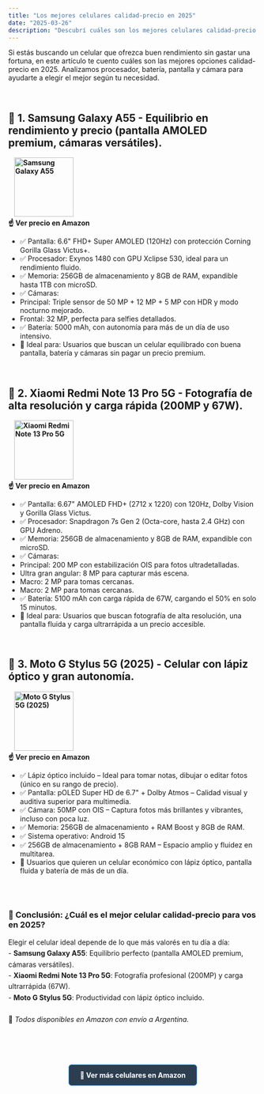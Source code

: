 ```yaml
---
title: "Los mejores celulares calidad-precio en 2025"
date: "2025-03-26"
description: "Descubrí cuáles son los mejores celulares calidad-precio en 2025 y cuál te conviene según tu presupuesto."
---
```


Si estás buscando un celular que ofrezca buen rendimiento sin gastar una fortuna, en este artículo te cuento cuáles son las mejores opciones calidad-precio en 2025.
Analizamos procesador, batería, pantalla y cámara para ayudarte a elegir el mejor según tu necesidad.

<br>

## 📱 1. <strong>Samsung Galaxy A55</strong> - Equilibrio en rendimiento y precio (pantalla AMOLED premium, cámaras versátiles).
<div class="flex items-center gap-10 sm:gap-20">
<div class="hover:scale-105 transition-transform">
 <a href="https://amzn.to/4cdkEqc" style=" text-decoration: none; padding: 8px 12px; border-radius: 5px; font-weight: bold;">
    <img src="https://m.media-amazon.com/images/I/61s7W4UjnoL._AC_SL1500_.jpg" alt="Samsung Galaxy A55" width="120" height="120">
    <br>
    ☝️ Ver precio en Amazon
  </a>
</div>
  <div>
    <ul>
        <li>✅ Pantalla: 6.6" FHD+ Super AMOLED (120Hz) con protección Corning Gorilla Glass Victus+.</li>  
        <li>✅ Procesador: Exynos 1480 con GPU Xclipse 530, ideal para un rendimiento fluido.</li>  
        <li>✅ Memoria: 256GB de almacenamiento y 8GB de RAM, expandible hasta 1TB con microSD.</li>  
        <li>✅ Cámaras:</li>
        <li>Principal: Triple sensor de 50 MP + 12 MP + 5 MP con HDR y modo nocturno mejorado.</li>
        <li>Frontal: 32 MP, perfecta para selfies detallados.</li>
        <li>✅ Batería: 5000 mAh, con autonomía para más de un día de uso intensivo.</li>
        <li>🎯 Ideal para: Usuarios que buscan un celular equilibrado con buena pantalla, batería y cámaras sin pagar un precio premium.</li>
    </ul>
  </div> 
</div>
<br> 

## 📱 2. <strong>Xiaomi Redmi Note 13 Pro 5G</strong> - Fotografía de alta resolución y carga rápida (200MP y 67W). 
<div class="flex items-center gap-10 sm:gap-20"> 
  <div class="hover:scale-105 transition-transform">
    <a href="https://amzn.to/4iLVaCD" style=" text-decoration: none; padding: 8px 12px; border-radius: 5px; font-weight: bold;">
     <img src="https://m.media-amazon.com/images/I/41GK+ItincL._AC_.jpg" alt="Xiaomi Redmi Note 13 Pro 5G" width="120" height="120">
     <br>
     ☝️ Ver precio en Amazon
    </a>
  </div>
  <div>
    <ul>
        <li>✅ Pantalla: 6.67" AMOLED FHD+ (2712 x 1220) con 120Hz, Dolby Vision y Gorilla Glass Victus.</li>  
        <li>✅ Procesador: Snapdragon 7s Gen 2 (Octa-core, hasta 2.4 GHz) con GPU Adreno.</li>  
        <li>✅ Memoria: 256GB de almacenamiento y 8GB de RAM, expandible con microSD. </li>  
        <li>✅ Cámaras:</li>
        <li>Principal: 200 MP con estabilización OIS para fotos ultradetalladas.</li>
        <li>Ultra gran angular: 8 MP para capturar más escena.</li>
        <li>Macro: 2 MP para tomas cercanas.</li>
        <li>Macro: 2 MP para tomas cercanas.</li>
        <li>✅ Batería: 5100 mAh con carga rápida de 67W, cargando el 50% en solo 15 minutos.</li>
        <li>🎯 Ideal para: Usuarios que buscan fotografía de alta resolución, una pantalla fluida y carga ultrarrápida a un precio accesible.</li>
    </ul>
  </div>
</div>

<br> 

## 📱 3. <strong>Moto G Stylus 5G (2025)</strong> - Celular con lápiz óptico y gran autonomía. 
<div class="flex items-center gap-10 sm:gap-20">
<div class="hover:scale-105 transition-transform">
    <a href="https://amzn.to/4lU6gHI" style=" text-decoration: none; padding: 8px 12px; border-radius: 5px; font-weight: bold;">
     <img src="https://f.media-amazon.com/images/I/712YWK-GeVL._AC_SL1500_.jpg" alt="Moto G Stylus 5G (2025)" width="120" height="120">
     <br>
    ☝️ Ver precio en Amazon
  </a>
</div>
  <div>
    <ul>
        <li>✅ Lápiz óptico incluido – Ideal para tomar notas, dibujar o editar fotos (único en su rango de precio).</li>  
        <li>✅ Pantalla: pOLED Super HD de 6.7" + Dolby Atmos – Calidad visual y auditiva superior para multimedia.</li>  
        <li>✅ Cámara: 50MP con OIS – Captura fotos más brillantes y vibrantes, incluso con poca luz. </li>  
        <li>✅ Memoria: 256GB de almacenamiento + RAM Boost y 8GB de RAM. </li>  
        <li>✅ Sistema operativo:	Android 15</li>
        <li>✅ 256GB de almacenamiento + 8GB RAM – Espacio amplio y fluidez en multitarea.</li>
        <li>🎯 Usuarios que quieren un celular económico con lápiz óptico, pantalla fluida y batería de más de un día.</li>
    </ul>
  </div>
</div>

<br><br>

<h3 style="margin-bottom: 15px;">📲 Conclusión: ¿Cuál es el mejor celular calidad-precio para vos en 2025?</h3>
<p style="margin-bottom: 20px; line-height: 1.6;">
Elegir el celular ideal depende de lo que más valorés en tu día a día:<br>
- <strong>Samsung Galaxy A55</strong>: Equilibrio perfecto (pantalla AMOLED premium, cámaras versátiles).<br>
- <strong>Xiaomi Redmi Note 13 Pro 5G</strong>: Fotografía profesional (200MP) y carga ultrarrápida (67W).<br>
- <strong>Moto G Stylus 5G</strong>: Productividad con lápiz óptico incluido.<br><br>
📌 <em>Todos disponibles en Amazon con envío a Argentina.</em>
</p>

<br><br>

<div style="text-align: center; margin: 25px 0;">
  <a href="https://amzn.to/3E4eTyi" style="background: #2C3E50; color: white; padding: 12px 22px; border-radius: 6px; font-weight: bold; text-decoration: none; border: 1px solid #1E90FF; transition: all 0.3s ease; display: inline-block;"
     onmouseover="this.style.backgroundColor='#1E3A8A'; this.style.transform='translateY(-2px)';" 
     onmouseout="this.style.backgroundColor='#2C3E50'; this.style.transform='translateY(0)';">
    📱 Ver más celulares en Amazon
  </a>
</div>

